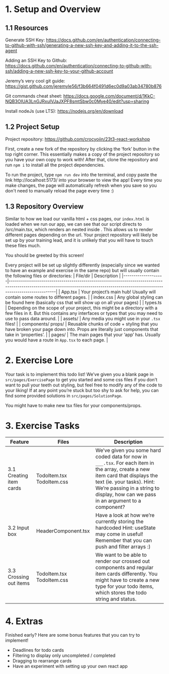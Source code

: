 # 1. Setup and Overview

## 1.1 Resources

Generate SSH Key: https://docs.github.com/en/authentication/connecting-to-github-with-ssh/generating-a-new-ssh-key-and-adding-it-to-the-ssh-agent 

Adding an SSH Key to Github: https://docs.github.com/en/authentication/connecting-to-github-with-ssh/adding-a-new-ssh-key-to-your-github-account 

Jeremy’s very cool git guide: https://gist.github.com/jeremyle56/f3b664f0491d6ec0d9a03ab34780b876 

Git commands cheat sheet: https://docs.google.com/document/d/1KkC-NQB3OIUA3LnGJRxulVJaJXPF8smtSbw0c0Mye40/edit?usp=sharing 

Install nodeJs (use LTS): https://nodejs.org/en/download 



## 1.2 Project Setup

Project repository: https://github.com/crocyoiin/23t3-react-workshop 

First, create a new fork of the repository by clicking the ‘fork’ button in the top right corner. This essentially makes a copy of the project repository so you have your own copy to work with! After that, clone the repository and run `npm i` to install all the project dependencies.

To run the project, type `npm run dev` into the terminal, and copy paste the link http://localhost:5173/ into your browser to view the app! Every time you make changes, the page will automatically refresh when you save so you don't need to manually reload the page every time :)


## 1.3 Repository Overview

Similar to how we load our vanilla html + css pages, our `index.html` is loaded when we run our app, we can see that our script directs to /src/main.tsx, which renders an <App /> nested inside <BrowserRouter>. This allows us to render different pages depending on the url. Your project repository will likely be set up by your training lead, and it is unlikely that you will have to touch these files much.



You should be greeted by this screen!

Every project will be set up slightly differently (especially since we wanted to have an example and exercise in the same repo) but will usually contain the following files or directories:
| File/dir           | Description                                                                                                                                                                       |
|--------------------|-----------------------------------------------------------------------------------------------------------------------------------------------------------------------------------|
| App.tsx            | Your project’s main hub! Usually will contain some routes to different pages.                                                                                                     |
| index.css          | Any global styling can be found here (basically css that will show up on all your pages)                                                                                          |
| types.ts           | Depending on the scope of your project, this might be a directory with a few files in it. But this contains any interfaces or types that you may need to use to pass data around. |
| assets/            | Any media you might use in your `.tsx` files!                                                                                                                                     |
| components/ props/ | Reusable chunks of code + styling that you have broken your page down into. Props are literally just components that take in ‘properties’.                                        |
| pages/             | The main pages that your ‘app’ has. Usually you would have a route in `App.tsx` to each page.                                                                                     |


# 2. Exercise Lore

Your task is to implement this todo list! We’ve given you a blank page in `src/pages/ExercisePage` to get you started and some css files if you don’t want to pull your teeth out styling, but feel free to modify any of the code to your liking! If at any point you’re stuck but too shy to ask for help, you can find some provided solutions in `src/pages/SolutionPage`.

You might have to make new tsx files for your components/props.

# 3. Exercise Tasks
| Feature                 | Files                     | Description                                                                                                                                                                                                                                        |
|-------------------------|---------------------------|----------------------------------------------------------------------------------------------------------------------------------------------------------------------------------------------------------------------------------------------------|
| 3.1 Creating item cards | TodoItem.tsx TodoItem.css | We’ve given you some hard coded data for now in `___.tsx`. For each item in the array, create a new item card that displays the text (ie. your tasks).  Hint: We’re passing in a string to display, how can we pass in an argument to a component? |
| 3.2 Input box           | HeaderComponent.tsx       | Have a look at how we’re currently storing the hardcoded  Hint: useState may come in useful! Remember that you can push and filter arrays :)                                                                                                       |
| 3.3 Crossing out items  | TodoItem.tsx TodoItem.css | We want to be able to render our crossed out components and regular item cards differently. You might have to create a new type for your todo items, which stores the todo string and status.                                                      |


# 4. Extras

Finished early? Here are some bonus features that you can try to implement!
- Deadlines for todo cards
- Filtering to display only uncompleted / completed
- Dragging to rearrange cards
- Have an experiment with setting up your own react app
